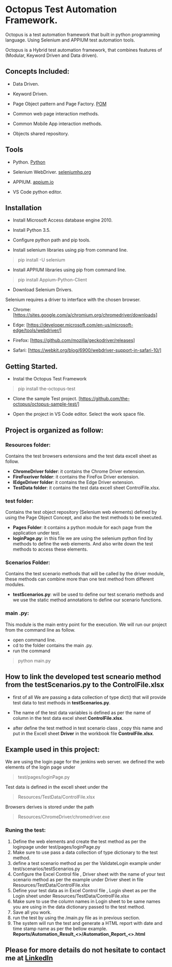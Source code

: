 # Octopus Test Automation Framework.

Octopus is a test automation framework that built in python programming language. Using Selenium and APPIUM test automation tools.

Octopus is a Hybrid test automation framework, that combines features of (Modular, Keyword Driven and Data driven).

## Concepts Included:

* Data Driven.

* Keyword Driven.

* Page Object pattern and Page Factory.  [POM ](https://www.guru99.com/page-object-model-pom-page-factory-in-selenium-ultimate-guide.html)

* Common web page interaction methods.

* Common Mobile App interaction methods.

* Objects shared repository.

## Tools

* Python. [Python](https://www.python.org/downloads/release/python-350/)

* Selenium WebDriver. [seleniumhq.org](https://www.seleniumhq.org/)

* APPIUM. [appium.io](http://appium.io/)

* VS Code python editor.

## Installation

* Install Microsoft Access database engine 2010.

* Install Python 3.5.

* Configure python path and pip tools.

* Install selenium libraries using pip from command line.

> pip install -U selenium

* Install APPIUM libraries using pip from command line.

> pip install Appium-Python-Client

* Download Selenium Drivers.

Selenium requires a driver to interface with the chosen browser.

* Chrome: [https://sites.google.com/a/chromium.org/chromedriver/downloads]

* Edge: [https://developer.microsoft.com/en-us/microsoft-edge/tools/webdriver/]

* Firefox: [https://github.com/mozilla/geckodriver/releases]

* Safari: [https://webkit.org/blog/6900/webdriver-support-in-safari-10/]



## Getting Started.

* Instal the Octopus Test Framework

> pip install the-octopus-test

* Clone the sample Test project. [https://github.com/the-octopus/octopus-sample-test/]

* Open the project in VS Code editor. Select the work space file.

## Project is organized as follow:

### **Resources folder**:
Contains the test browsers extensions amd the test data excell sheet as follow.

* **ChromeDriver folder**: it contains the Chrome Driver extension.
* **FireFoxriver folder**: it contains the FireFox Driver extension.
* **IEdgeDriver folder**: it contains the Edge Driver extension.
* **TestData folder**: it contains the test data excell sheet ControlFile.xlsx.

### **test folder**:
Contains the test object repository (Selenium web elements) defined by using the Page Object Concept, and also the test methods to be executed.

* **Pages Folder**: it contains a python module for each page from the application under test.
* **loginPage.py**: in this file we are using the selenium python find by methods to define the web elements. And also write down the test methods to access these elements.

### **Scenarios Folder**:
Contains the test scenario methods that will be called by the driver module, these methods can combine more than one test method from different modules.

* **testScenarios.py**: will be used to define our test scenario methods and we use the static method annotations to define our scenario functions.

### **main .py**:
This module is the main entry point for the execution.
We will run our project from the command line as follow.
* open command line.
* cd to the folder contains the main .py.
* run the command 

> python main.py


## How to link the developed test scneario method from the  **testScenarios.py** to the **ControlFile.xlsx**

* first of all We are passing a data collection of type dict() that will provide test data to test methods in **testScenarios.py**.

* The name of the test data variables is defined as per the name of column in the test data excel sheet **ControlFile.xlsx**.

* after define the test method in test scenario class , copy this name and put in the Excell sheet **Driver** in the workbook file **ControlFile.xlsx**.



## Example used in this project:
We are using the login page for the jenkins web server. we defined the web elements of the login page under 

> test/pages/loginPage.py

Test data is defined in the excell sheet under the 

> Resources/TestData/ControlFile.xlsx

Browsers derives is stored under the path 

> Resources/ChromeDriver/chromedriver.exe

### Runing the test:

 1. Define the web elements and create the test method as per the loginpage under test/pages/loginPage.py
 2. Make sure to use pass a data collection of type dictionary to the test method.
 3. define a test scenario method as per the ValidateLogin example under test/scenarios/testScenarios.py
 4. Configure the Excel Control file , Driver sheet with the name of your test scenario method as per the example under Driver sheet in file Resources/TestData/ControlFile.xlsx
 5. Define your test data as in Excel Control file , Login sheet as per the Login sheet under Resources/TestData/ControlFile.xlsx
 6. Make sure to use the column names in Login sheet to be same names you are using in the data dictionary passed to the test method.
 7. Save all you work.
 8. run the test by using the /main.py file as in previous section.
 9. The system will run the test and generate a HTML report with date and time stamp name as per the bellow example.
  **Reports/Automation_Result_<<timestamp>>/Automation_Report_<<project>>.html**
 

## Please for more details do not hesitate to contact me at [LinkedIn](https://www.linkedin.com/in/abdelghany-abdelaziz)